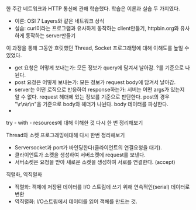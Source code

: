 한 주간 네트워크과 HTTP 통신에 관해 학습했다.
학습은 이론과 실습 두 가지였다.

- 이론: OSI 7 Layers와 같은 네트워크 상식
- 실습: curl이라는 프로그램과 유사하게 동작하는 client만들기, httpbin.org와 유사하게 동작하는 server만들기

이 과정을 통해 그동안 흐릿했던 Thread, Socket 프로그래밍에 대해 이해도를 높일 수 있었다.

- get 요청은 어떻게 보내는가: 모든 정보가 query에 담겨서 날아감. ?를 기준으로 나뉜다.
- post 요청은 어떻게 보내는가: 모든 정보가 request body에 담겨서 날아감.
- server는 어떤 로직으로 반응하여 response하는가: 서버는 어떤 args가 있는지 알 수 없다. request 헤더에 있는 정보를 기준으로 판단한다. post의 경우 "\r\n\r\n"을 기준으로 body와 헤더가 나뉜다. body 데이터를 파싱한다.
- 

try - with - resources에 대해 이해한 것 다시 한 번 정리해보기

Thread와 소켓 프로그래밍에대해 다시 한번 정리해보기

- Serversocket과 port가 바인딩한다(클라이언트의 연결요청을 대기). 
- 클라이언트가 소켓을 생성하여 서버소켓에 request를 보낸다.
- 서버소켓은 요청을 받아 새로운 소켓을 생성하여 서로를 연결한다. (accept)


직렬화, 역직렬화

- 직렬화: 객체에 저장된 데이터를 I/O 스트림에 쓰기 위해 연속적인(serial) 데이터로 변환
- 역직렬화: I/O스트림에서 데이터를 읽어 객체를 만드는 것.